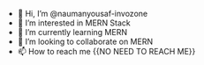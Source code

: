 - 👋 Hi, I’m @naumanyousaf-invozone
- 👀 I’m interested in MERN Stack
- 🌱 I’m currently learning MERN
- 💞️ I’m looking to collaborate on MERN
- 📫 How to reach me {{NO NEED TO REACH ME}}

<!---
naumanyousaf-invozone/naumanyousaf-invozone is a ✨ special ✨ repository because its `README.md` (this file) appears on your GitHub profile.
You can click the Preview link to take a look at your changes.
--->
